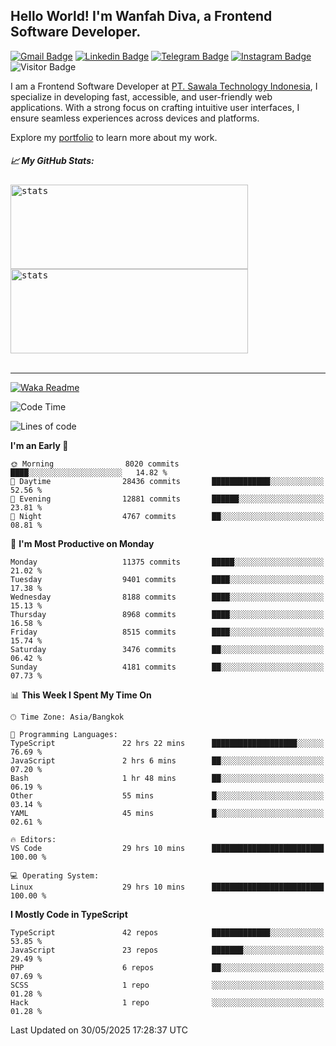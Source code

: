 ## Hello World! I'm Wanfah Diva, a Frontend Software Developer.

[![Gmail Badge](https://img.shields.io/badge/-Gmail-white?style=plastic&logo=Gmail&link=mailto:aditputrafirmansyah@gmail.com)](mailto:wanfahdivaa@gmail.com)
[![Linkedin Badge](https://img.shields.io/badge/-LinkedIn-blue?style=plastic&logo=Linkedin&link=https://www.linkedin.com/in/aditputrafirmansyah/)](https://www.linkedin.com/in/wanfahdiva/)
[![Telegram Badge](https://img.shields.io/badge/-Telegram-blue?style=plastic&logo=telegram&link=https://t.me/Adithya_13)](https://t.me/wanfahdiva)
[![Instagram Badge](https://img.shields.io/badge/-Instagram-white?style=plastic&logo=instagram&link=https://www.instagram.com/adithya_firmansyahputra/)](https://www.instagram.com/wnfhdva/)
![Visitor Badge](https://visitor-badge.laobi.icu/badge?page_id=wanfahdiva.wanfahdiva)

<p>
I am a Frontend Software Developer at <a href="https://sawala/tech" target="_blank">PT. Sawala Technology Indonesia</a>, I specialize in developing fast, accessible, and user-friendly web applications. With a strong focus on crafting intuitive user interfaces, I ensure seamless experiences across devices and platforms.

Explore my <a href="http://wanfahdiva-com.vercel.app/" target="_blank">portfolio</a> to learn more about my work.
</p>

<h5 align="left">
  
📈 **My GitHub Stats:**

</h5>

<div align="left">
<kbd>
  <img height="135em" width="380em" alt="stats" src="https://github-readme-stats-salesp07.vercel.app/api?username=wanfahdiva&count_private=true&show_icons=true&theme=react&rank_icon=github&border_radius=10&hide_title=true"></kbd>
</kbd>
<kbd>
    <img height="135em" width="380em" alt="stats" src="https://github-readme-activity-graph.vercel.app/graph?username=wanfahdiva&theme=react&hide_title=true"></kbd>
</div>

<br />

---

[![Waka Readme](https://github.com/wanfahdiva/wanfahdiva/actions/workflows/waka.yml/badge.svg)](https://github.com/wanfahdiva/wanfahdiva/actions/workflows/waka.yml)

<!--START_SECTION:waka-->
![Code Time](http://img.shields.io/badge/Code%20Time-2%2C038%20hrs%2011%20mins-blue)

![Lines of code](https://img.shields.io/badge/From%20Hello%20World%20I%27ve%20Written-23.7%20million%20lines%20of%20code-blue)

**I'm an Early 🐤** 

```text
🌞 Morning                8020 commits        ████░░░░░░░░░░░░░░░░░░░░░   14.82 % 
🌆 Daytime                28436 commits       █████████████░░░░░░░░░░░░   52.56 % 
🌃 Evening                12881 commits       ██████░░░░░░░░░░░░░░░░░░░   23.81 % 
🌙 Night                  4767 commits        ██░░░░░░░░░░░░░░░░░░░░░░░   08.81 % 
```
📅 **I'm Most Productive on Monday** 

```text
Monday                   11375 commits       █████░░░░░░░░░░░░░░░░░░░░   21.02 % 
Tuesday                  9401 commits        ████░░░░░░░░░░░░░░░░░░░░░   17.38 % 
Wednesday                8188 commits        ████░░░░░░░░░░░░░░░░░░░░░   15.13 % 
Thursday                 8968 commits        ████░░░░░░░░░░░░░░░░░░░░░   16.58 % 
Friday                   8515 commits        ████░░░░░░░░░░░░░░░░░░░░░   15.74 % 
Saturday                 3476 commits        ██░░░░░░░░░░░░░░░░░░░░░░░   06.42 % 
Sunday                   4181 commits        ██░░░░░░░░░░░░░░░░░░░░░░░   07.73 % 
```


📊 **This Week I Spent My Time On** 

```text
🕑︎ Time Zone: Asia/Bangkok

💬 Programming Languages: 
TypeScript               22 hrs 22 mins      ███████████████████░░░░░░   76.69 % 
JavaScript               2 hrs 6 mins        ██░░░░░░░░░░░░░░░░░░░░░░░   07.20 % 
Bash                     1 hr 48 mins        ██░░░░░░░░░░░░░░░░░░░░░░░   06.19 % 
Other                    55 mins             █░░░░░░░░░░░░░░░░░░░░░░░░   03.14 % 
YAML                     45 mins             █░░░░░░░░░░░░░░░░░░░░░░░░   02.61 % 

🔥 Editors: 
VS Code                  29 hrs 10 mins      █████████████████████████   100.00 % 

💻 Operating System: 
Linux                    29 hrs 10 mins      █████████████████████████   100.00 % 
```

**I Mostly Code in TypeScript** 

```text
TypeScript               42 repos            █████████████░░░░░░░░░░░░   53.85 % 
JavaScript               23 repos            ███████░░░░░░░░░░░░░░░░░░   29.49 % 
PHP                      6 repos             ██░░░░░░░░░░░░░░░░░░░░░░░   07.69 % 
SCSS                     1 repo              ░░░░░░░░░░░░░░░░░░░░░░░░░   01.28 % 
Hack                     1 repo              ░░░░░░░░░░░░░░░░░░░░░░░░░   01.28 % 
```




 Last Updated on 30/05/2025 17:28:37 UTC
<!--END_SECTION:waka-->
